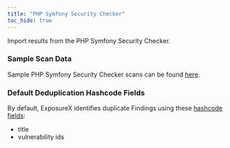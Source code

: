 ```yaml
---
title: "PHP Symfony Security Checker"
toc_hide: true
---
```

Import results from the PHP Symfony Security Checker.

### Sample Scan Data
Sample PHP Symfony Security Checker scans can be found [here](https://github.com/ExposureX/django-ExposureX/tree/master/unittests/scans/php_symfony_security_check).

### Default Deduplication Hashcode Fields
By default, ExposureX identifies duplicate Findings using these [hashcode fields](https://docs.exposurex.com/en/working_with_findings/finding_deduplication/about_deduplication/):

- title
- vulnerability ids
